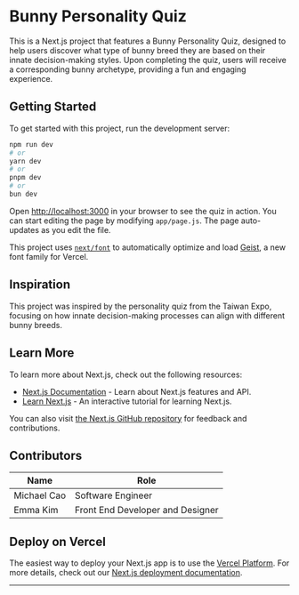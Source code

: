 # Bunny Personality Quiz

This is a Next.js project that features a Bunny Personality Quiz, designed to help users discover what type of bunny breed they are based on their innate decision-making styles. Upon completing the quiz, users will receive a corresponding bunny archetype, providing a fun and engaging experience.

## Getting Started

To get started with this project, run the development server:

```bash
npm run dev
# or
yarn dev
# or
pnpm dev
# or
bun dev
```

Open [http://localhost:3000](http://localhost:3000) in your browser to see the quiz in action. You can start editing the page by modifying `app/page.js`. The page auto-updates as you edit the file.

This project uses [`next/font`](https://nextjs.org/docs/app/building-your-application/optimizing/fonts) to automatically optimize and load [Geist](https://vercel.com/font), a new font family for Vercel.

## Inspiration

This project was inspired by the personality quiz from the Taiwan Expo, focusing on how innate decision-making processes can align with different bunny breeds.

## Learn More

To learn more about Next.js, check out the following resources:

- [Next.js Documentation](https://nextjs.org/docs) - Learn about Next.js features and API.
- [Learn Next.js](https://nextjs.org/learn) - An interactive tutorial for learning Next.js.

You can also visit [the Next.js GitHub repository](https://github.com/vercel/next.js) for feedback and contributions.

## Contributors

| Name          | Role                             |
|---------------|----------------------------------|
| Michael Cao   | Software Engineer                |
| Emma Kim      | Front End Developer and Designer |

## Deploy on Vercel

The easiest way to deploy your Next.js app is to use the [Vercel Platform](https://vercel.com/new?utm_medium=default-template&filter=next.js&utm_source=create-next-app&utm_campaign=create-next-app-readme). For more details, check out our [Next.js deployment documentation](https://nextjs.org/docs/app/building-your-application/deploying).

---
